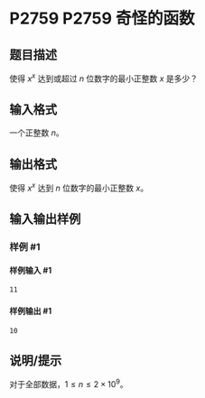 # P2759 P2759 奇怪的函数

## 题目描述

使得 $x^x$ 达到或超过 $n$ 位数字的最小正整数 $x$ 是多少？


## 输入格式

一个正整数 $n$。


## 输出格式

使得 $x^x$ 达到 $n$ 位数字的最小正整数 $x$。


## 输入输出样例

### 样例 #1

#### 样例输入 #1

```
11
```

#### 样例输出 #1

```
10
```

## 说明/提示

对于全部数据，$1\le n\le 2\times 10^9$。

